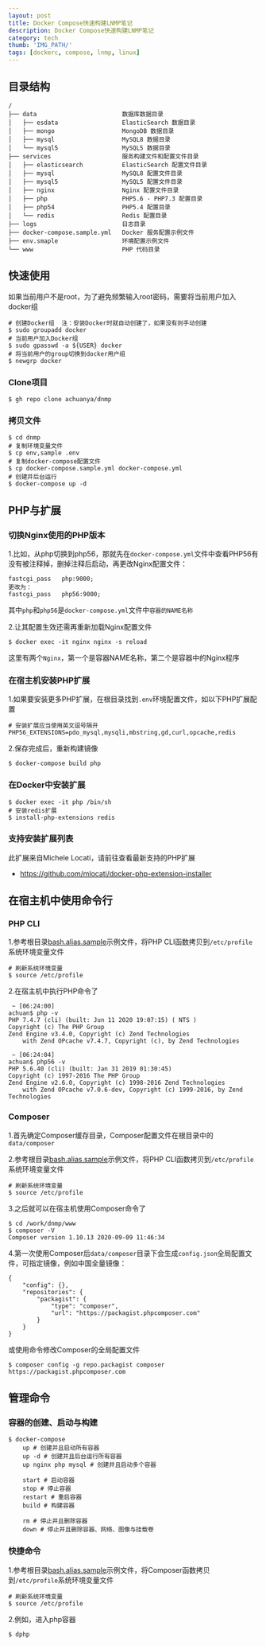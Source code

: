 ```yaml
---
layout: post
title: Docker Compose快速构建LNMP笔记
description: Docker Compose快速构建LNMP笔记
category: tech
thumb: 'IMG_PATH/'
tags: [dockerc, compose, lnmp, linux]
---
```


## 目录结构

```shell
/
├── data                        数据库数据目录
│   ├── esdata                  ElasticSearch 数据目录
│   ├── mongo                   MongoDB 数据目录
│   ├── mysql                   MySQL8 数据目录
│   └── mysql5                  MySQL5 数据目录
├── services                    服务构建文件和配置文件目录
│   ├── elasticsearch           ElasticSearch 配置文件目录
│   ├── mysql                   MySQL8 配置文件目录
│   ├── mysql5                  MySQL5 配置文件目录
│   ├── nginx                   Nginx 配置文件目录
│   ├── php                     PHP5.6 - PHP7.3 配置目录
│   ├── php54                   PHP5.4 配置目录
│   └── redis                   Redis 配置目录
├── logs                        日志目录
├── docker-compose.sample.yml   Docker 服务配置示例文件
├── env.smaple                  环境配置示例文件
└── www                         PHP 代码目录
```

## 快速使用

如果当前用户不是root，为了避免频繁输入root密码，需要将当前用户加入docker组

```shell
# 创建Docker组  注：安装Docker时就自动创建了，如果没有则手动创建
$ sudo groupadd docker
# 当前用户加入Docker组
$ sudo gpasswd -a ${USER} docker
# 将当前用户的group切换到docker用户组
$ newgrp docker
```

### Clone项目

```shell
$ gh repo clone achuanya/dnmp
```

### 拷贝文件

```shell
$ cd dnmp
# 复制环境变量文件
$ cp env,sample .env
# 复制docker-compose配置文件
$ cp docker-compose.sample.yml docker-compose.yml
# 创建并后台运行
$ docker-compose up -d
```

## PHP与扩展

### 切换Nginx使用的PHP版本

1.比如，从php切换到php56，那就先在`docker-compose.yml`文件中查看PHP56有没有被注释掉，删掉注释后启动，再更改Nginx配置文件：

```shell
fastcgi_pass   php:9000;
更改为：
fastcgi_pass   php56:9000;
```

其中`php`和`php56`是`docker-compose.yml`文件中`容器的NAME名称`

2.让其配置生效还需再重新加载Nginx配置文件

```shell
$ docker exec -it nginx nginx -s reload
```

这里有两个`Nginx`，第一个是容器NAME名称，第二个是容器中的Nginx程序

### 在宿主机安装PHP扩展

1.如果要安装更多PHP扩展，在根目录找到`.env`环境配置文件，如以下PHP扩展配置

```shell
# 安装扩展应当使用英文逗号隔开
PHP56_EXTENSIONS=pdo_mysql,mysqli,mbstring,gd,curl,opcache,redis
```

2.保存完成后，重新构建镜像

```shell
$ docker-compose build php
```

### 在Docker中安装扩展

```shell
$ docker exec -it php /bin/sh
# 安装redis扩展
$ install-php-extensions redis
```

### 支持安装扩展列表
此扩展来自Michele Locati，请前往查看最新支持的PHP扩展
- https://github.com/mlocati/docker-php-extension-installer

## 在宿主机中使用命令行
### PHP CLI

1.参考根目录[bash.alias.sample](https://github.com/achuanya/dnmp/blob/master/bash.alias.sample)示例文件，将PHP CLI函数拷贝到`/etc/profile`系统环境变量文件

```shell
# 刷新系统环境变量
$ source /etc/profile
```

2.在宿主机中执行PHP命令了

```shell
 ~ [06:24:00]
achuan$ php -v
PHP 7.4.7 (cli) (built: Jun 11 2020 19:07:15) ( NTS )
Copyright (c) The PHP Group
Zend Engine v3.4.0, Copyright (c) Zend Technologies
    with Zend OPcache v7.4.7, Copyright (c), by Zend Technologies
    
 ~ [06:24:04]
achuan$ php56 -v
PHP 5.6.40 (cli) (built: Jan 31 2019 01:30:45) 
Copyright (c) 1997-2016 The PHP Group
Zend Engine v2.6.0, Copyright (c) 1998-2016 Zend Technologies
    with Zend OPcache v7.0.6-dev, Copyright (c) 1999-2016, by Zend Technologies
```

### Composer

1.首先确定Composer缓存目录，Composer配置文件在根目录中的`data/composer`

2.参考根目录[bash.alias.sample](https://github.com/achuanya/dnmp/blob/master/bash.alias.sample)示例文件，将PHP CLI函数拷贝到`/etc/profile`系统环境变量文件

```shell
# 刷新系统环境变量
$ source /etc/profile
```

3.之后就可以在宿主机使用Composer命令了

```shell
$ cd /work/dnmp/www
$ composer -V
Composer version 1.10.13 2020-09-09 11:46:34
```

4.第一次使用Composer后`data/composer`目录下会生成`config.json`全局配置文件，可指定镜像，例如中国全量镜像：

```shell
{
    "config": {},
    "repositories": {
        "packagist": {
            "type": "composer",
            "url": "https://packagist.phpcomposer.com"
        }
    }
}
```

或使用命令修改Composer的全局配置文件

```shell
$ composer config -g repo.packagist composer https://packagist.phpcomposer.com
```

## 管理命令

### 容器的创建、启动与构建

```shell
$ docker-compose
	up # 创建并且启动所有容器
	up -d # 创建并且后台运行所有容器
	up nginx php mysql # 创建并且启动多个容器
	
	start # 启动容器
	stop # 停止容器
	restart # 重启容器
	build # 构建容器
	
	rm # 停止并且删除容器
	down # 停止并且删除容器、网络、图像与挂载卷
```

### 快捷命令

1.参考根目录[bash.alias.sample](https://github.com/achuanya/dnmp/blob/master/bash.alias.sample)示例文件，将Composer函数拷贝到`/etc/profile`系统环境变量文件

```shell
# 刷新系统环境变量
$ source /etc/profile
```

2.例如，进入php容器

```shell
$ dphp
```